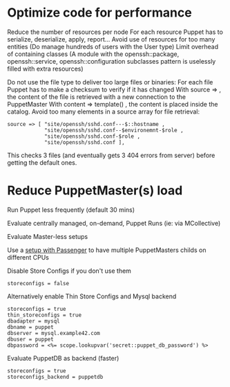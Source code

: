 # Optimize code for performance

  Reduce the number of resources per node
  For each resource Puppet has to serialize, deserialize, apply, report...
  Avoid use of resources for too many entities (Do manage hundreds of users with the User type)
  Limit overhead of containing classes
  (A module with the openssh::package, openssh::service, openssh::configuration subclasses pattern is uselessly filled with extra resources)

  Do not use the file type to deliver too large files or binaries:
  For each file Puppet has to make a checksum to verify if it has changed
  With source => , the content of the file is retrieved with a new connection to the PuppetMaster
  With content => template() , the content is placed inside the catalog.
  Avoid too many elements in a source array for file retrieval:

    source => [ "site/openssh/sshd.conf---$::hostname ,
                "site/openssh/sshd.conf--$environemnt-$role ,
                "site/openssh/sshd.conf-$role ,
                "site/openssh/sshd.conf ],

  This checks 3 files (and eventually gets 3 404 errors from server) before getting the default ones.


# Reduce PuppetMaster(s) load

  Run Puppet less frequently (default 30 mins)

  Evaluate centrally managed, on-demand, Puppet Runs (ie: via MCollective)

  Evaluate Master-less setups

  Use a [setup with Passenger](http://docs.puppetlabs.com/guides/passenger.html) to have multiple PuppetMasters childs on different CPUs

  Disable Store Configs if you don't use them

    storeconfigs = false

  Alternatively enable Thin Store Configs and Mysql backend

    storeconfigs = true
    thin_storeconfigs = true
    dbadapter = mysql
    dbname = puppet
    dbserver = mysql.example42.com
    dbuser = puppet
    dbpassword = <%= scope.lookupvar('secret::puppet_db_password') %>

  Evaluate PuppetDB as backend (faster)

    storeconfigs = true
    storeconfigs_backend = puppetdb
